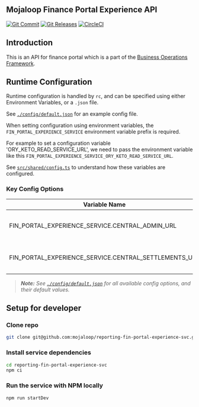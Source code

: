 ## Mojaloop Finance Portal Experience API
[![Git Commit](https://img.shields.io/github/last-commit/mojaloop/reporting-fin-portal-experience-svc.svg?style=flat)](https://github.com/mojaloop/reporting-fin-portal-experience-svc/commits/master)
[![Git Releases](https://img.shields.io/github/release/mojaloop/reporting-fin-portal-experience-svc.svg?style=flat)](https://github.com/mojaloop/reporting-fin-portal-experience-svc/releases)
[![CircleCI](https://circleci.com/gh/mojaloop/reporting-fin-portal-experience-svc.svg?style=svg)](https://circleci.com/gh/mojaloop/reporting-fin-portal-experience-svc)

## Introduction

This is an API for finance portal which is a part of the [Business Operations Framework](https://docs.mojaloop.io/mojaloop-business-docs/).

## Runtime Configuration

Runtime configuration is handled by `rc`, and can be specified using either Environment Variables, or a `.json` file.

See [`./config/default.json`](./config/default.json) for an example config file.

When setting configuration using environment variables, the `FIN_PORTAL_EXPERIENCE_SERVICE` environment variable prefix is required.

For example to set a configuration variable 'ORY_KETO_READ_SERVICE_URL', we need to pass the environment variable like this `FIN_PORTAL_EXPERIENCE_SERVICE_ORY_KETO_READ_SERVICE_URL`.

See [`src/shared/config.ts`](src/shared/config.ts) to understand how these variables are configured.

### Key Config Options

| Variable Name | Description | Default Value |
| -------------------- | ----------- | ------ |
| FIN_PORTAL_EXPERIENCE_SERVICE.CENTRAL_ADMIN_URL | Central Admin Service URL | http://central-ledger:3001
| FIN_PORTAL_EXPERIENCE_SERVICE.CENTRAL_SETTLEMENTS_URL | Central Settlements Service URL | http://central-settlements:3001


> ***Note:** See [`./config/default.json`](./config/default.json) for all available config options, and their default values.*

## Setup for developer

### Clone repo
```bash
git clone git@github.com:mojaloop/reporting-fin-portal-experience-svc.git
```

### Install service dependencies
```bash
cd reporting-fin-portal-experience-svc
npm ci
```

### Run the service with NPM locally
```bash
npm run startDev
```
